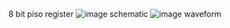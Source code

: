 8 bit piso register
![image](https://github.com/user-attachments/assets/38c80fa1-eb6b-4653-b706-a97a40bf54ec)
schematic
![image](https://github.com/user-attachments/assets/cd47f8a1-28d3-4ded-be33-756201c8fac1)
waveform
